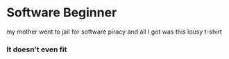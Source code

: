 # Software Beginner
 my mother went to jail for software piracy and all I got was this lousy t-shirt
### It doesn't even fit
